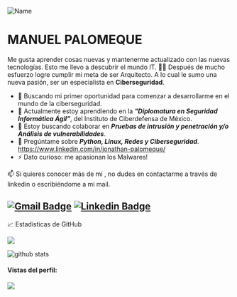 ![Name](https://github.com/sharannyobasu/sharannyobasu/blob/master/Hello(1).gif)
# **MANUEL PALOMEQUE**

Me gusta aprender cosas nuevas y mantenerme actualizado con las nuevas tecnologías. Esto me llevo a descubrir el mundo IT. 👨‍💻
Después de mucho esfuerzo logre cumplir mi meta de ser Arquitecto. A lo cual le sumo una nueva pasión, ser un especialista en **Ciberseguridad**.


- 🔭 Buscando mi primer oportunidad para comenzar a desarrollarme en el mundo de la ciberseguridad.
- 🌱 Actualmente estoy aprendiendo en la ***"Diplomatura en Seguridad Informática Ágil"***, del Instituto de Ciberdefensa de México.  
- 👯 Estoy buscando colaborar en ***Pruebas de intrusión y penetración y/o Análisis de vulnerabilidades***.
- 💬 Pregúntame sobre ***Python, Linux, Redes y Ciberseguridad***.
https://www.linkedin.com/in/jonathan-palomeque/
- ⚡ Dato curioso: me apasionan los Malwares!


📫 Si quieres conocer más de mí , no dudes en contactarme a través de linkedin o escribiéndome a mi mail.
## [![Gmail Badge](https://img.shields.io/badge/-pjonathanmanuel@hotmail.com-c14438?style=flat-square&logo=Gmail&logoColor=white&link=mailto:pjonathanmanuel@hotmail.com)](mailto:pjonathanmanuel@hotmail.com)  [![Linkedin Badge](https://img.shields.io/badge/-JonathanPalomeque-blue?style=flat-square&logo=Linkedin&logoColor=white&link=https://www.linkedin.com/in/jonathan-palomeque/)](https://www.linkedin.com/in/jonathan-palomeque/) 

 &#x1f4c8; Estadisticas de GitHub 

<a href="https://github.com/manuelpalomeque/manuelpalomeque">
  <img align="center" src="https://github-readme-stats.vercel.app/api/top-langs/?username=manuelpalomeque&hide=css,hack&title_color=#FAFA03text_color=#48E39A&icon_color=2bbc8a&bg_color=#FAFA03" />
</a>

![github stats](https://github-readme-stats.vercel.app/api?username=manuelpalomeque&show_icons=true&line_height=30)


 #### Vistas del perfil:
  <img src="https://profile-counter.glitch.me/manuelpalomeque/count.svg" />
